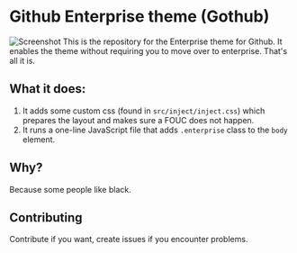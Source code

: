# Github Enterprise theme (Gothub)
![Screenshot](https://c2.staticflickr.com/4/3836/14940751760_707669fdb9_h.jpg)
This is the repository for the Enterprise theme for Github. It enables the theme without requiring you to move over to enterprise. That's all it is.

## What it does:
1. It adds some custom css (found in `src/inject/inject.css`) which prepares the layout and makes sure a FOUC does not happen.
1. It runs a one-line JavaScript file that adds `.enterprise` class to the `body` element.

## Why?
Because some people like black.

## Contributing
Contribute if you want, create issues if you encounter problems.
